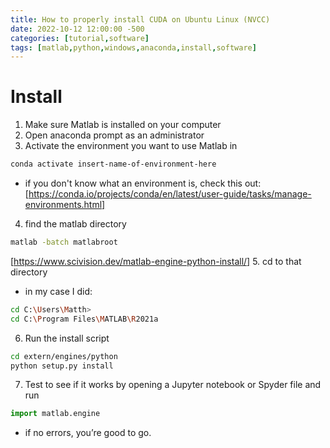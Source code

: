 ```yaml
---
title: How to properly install CUDA on Ubuntu Linux (NVCC)
date: 2022-10-12 12:00:00 -500
categories: [tutorial,software]
tags: [matlab,python,windows,anaconda,install,software]
---
```

# Install

1. Make sure Matlab is installed on your computer
2. Open anaconda prompt as an administrator
3. Activate the environment you want to use Matlab in
```bash
conda activate insert-name-of-environment-here
```
- if you don't know what an environment is, check this out: [https://conda.io/projects/conda/en/latest/user-guide/tasks/manage-environments.html]
4. find the matlab directory
```bash
matlab -batch matlabroot
``` 
[https://www.scivision.dev/matlab-engine-python-install/]
5. cd to that directory
- in my case I did:
```bash
cd C:\Users\Matth>
cd C:\Program Files\MATLAB\R2021a
```
6. Run the install script
```bash
cd extern/engines/python
python setup.py install
```
7. Test to see if it works by opening a Jupyter notebook or Spyder file and run
```python
import matlab.engine
```
- if no errors, you’re good to go.
